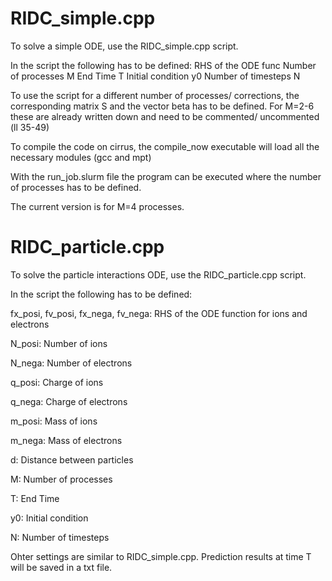 RIDC_simple.cpp
===========

To solve a simple ODE, use the RIDC_simple.cpp script.

In the script the following has to be defined:
RHS of the ODE func
Number of processes M
End Time T 
Initial condition y0
Number of timesteps N

To use the script for a different number of processes/ corrections, the corresponding matrix S and the vector beta has to be defined. 
For M=2-6 these are already written down and need to be commented/ uncommented (ll 35-49)

To compile the code on cirrus, the compile_now executable will load all the necessary modules (gcc and mpt) 

With the run_job.slurm file the program can be executed where the number of processes has to be defined.

The current version is for M=4 processes.



RIDC_particle.cpp
===========

To solve the particle interactions ODE, use the RIDC_particle.cpp script.

In the script the following has to be defined:

fx_posi, fv_posi, fx_nega, fv_nega: RHS of the ODE function for ions and electrons

N_posi: Number of ions

N_nega: Number of electrons

q_posi: Charge of ions

q_nega: Charge of electrons

m_posi: Mass of ions

m_nega: Mass of electrons

d: Distance between particles

M: Number of processes 

T: End Time 

y0: Initial condition 

N: Number of timesteps

Ohter settings are similar to RIDC_simple.cpp. Prediction results at time T will be saved in a txt file.



